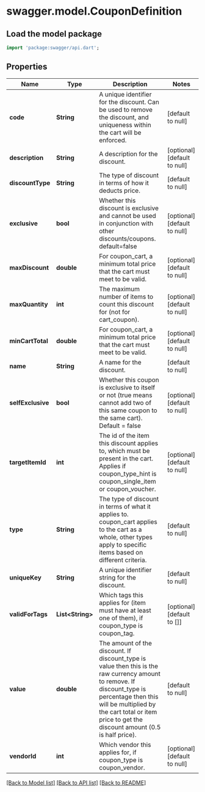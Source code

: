 # swagger.model.CouponDefinition

## Load the model package
```dart
import 'package:swagger/api.dart';
```

## Properties
Name | Type | Description | Notes
------------ | ------------- | ------------- | -------------
**code** | **String** | A unique identifier for the discount. Can be used to remove the discount, and uniqueness within the cart will be enforced. | [default to null]
**description** | **String** | A description for the discount. | [optional] [default to null]
**discountType** | **String** | The type of discount in terms of how it deducts price. | [default to null]
**exclusive** | **bool** | Whether this discount is exclusive and cannot be used in conjunction with other discounts/coupons. default&#x3D;false | [optional] [default to null]
**maxDiscount** | **double** | For coupon_cart, a minimum total price that the cart must meet to be valid. | [optional] [default to null]
**maxQuantity** | **int** | The maximum number of items to count this discount for (not for cart_coupon). | [optional] [default to null]
**minCartTotal** | **double** | For coupon_cart, a minimum total price that the cart must meet to be valid. | [optional] [default to null]
**name** | **String** | A name for the discount. | [default to null]
**selfExclusive** | **bool** | Whether this coupon is exclusive to itself or not (true means cannot add two of this same coupon to the same cart).  Default &#x3D; false | [optional] [default to null]
**targetItemId** | **int** | The id of the item this discount applies to, which must be present in the cart. Applies if coupon_type_hint is coupon_single_item or coupon_voucher. | [optional] [default to null]
**type** | **String** | The type of discount in terms of what it applies to. coupon_cart applies to the cart as a whole, other types apply to specific items based on different criteria. | [default to null]
**uniqueKey** | **String** | A unique identifier string for the discount. | [default to null]
**validForTags** | **List&lt;String&gt;** | Which tags this applies for (item must have at least one of them), if coupon_type is coupon_tag. | [optional] [default to []]
**value** | **double** | The amount of the discount. If discount_type is value then this is the raw currency amount to remove. If discount_type is percentage then this will be multiplied by the cart total or item price to get the discount amount (0.5 is half price). | [default to null]
**vendorId** | **int** | Which vendor this applies for, if coupon_type is coupon_vendor. | [optional] [default to null]

[[Back to Model list]](../README.md#documentation-for-models) [[Back to API list]](../README.md#documentation-for-api-endpoints) [[Back to README]](../README.md)


